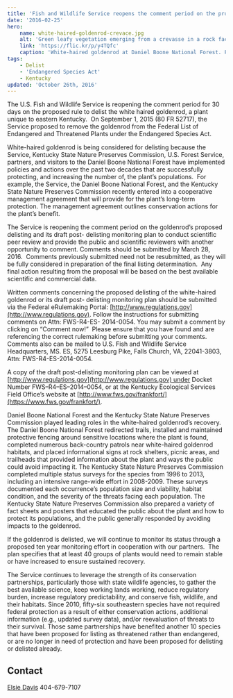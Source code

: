 ```yaml
---
title: 'Fish and Wildlife Service reopens the comment period on the proposed rule to delist the white-haired goldenrod'
date: '2016-02-25'
hero:
    name: white-haired-goldenrod-crevace.jpg
    alt: 'Green leafy vegetation emerging from a crevasse in a rock face.'
    link: 'https://flic.kr/p/y4TQfc'
    caption: 'White-haired goldenrod at Daniel Boone National Forest. Photo by Michael Floyd, USFWS.'
tags:
    - Delist
    - 'Endangered Species Act'
    - Kentucky
updated: 'October 26th, 2016'
---
```


The U.S. Fish and Wildlife Service is reopening the comment period for 30 days on the proposed rule to delist the white haired goldenrod, a plant unique to eastern Kentucky.  On September 1, 2015 (80 FR 52717), the Service proposed to remove the goldenrod from the Federal List of Endangered and Threatened Plants under the Endangered Species Act.

White-haired goldenrod is being considered for delisting because the Service, Kentucky State Nature Preserves Commission, U.S. Forest Service, partners, and visitors to the Daniel Boone National Forest have implemented policies and actions over the past two decades that are successfully protecting, and increasing the number of, the plant’s populations.  For example, the Service, the Daniel Boone National Forest, and the Kentucky State Nature Preserves Commission recently entered into a cooperative management agreement that will provide for the plant’s long-term protection. The management agreement outlines conservation actions for the plant’s benefit.

The Service is reopening the comment period on the goldenrod’s proposed delisting and its draft post- delisting monitoring plan to conduct scientific peer review and provide the public and scientific reviewers with another opportunity to comment. Comments should be submitted by March 28, 2016.  Comments previously submitted need not be resubmitted, as they will be fully considered in preparation of the final listing determination.  Any final action resulting from the proposal will be based on the best available scientific and commercial data.

Written comments concerning the proposed delisting of the white-haired goldenrod or its draft post- delisting monitoring plan should be submitted via the Federal eRulemaking Portal: [http://www.regulations.gov](http://www.regulations.gov). Follow the instructions for submitting comments on Attn: FWS-R4-ES- 2014-0054. You may submit a comment by clicking on “Comment now!”  Please ensure that you have found and are referencing the correct rulemaking before submitting your comments.  Comments also can be mailed to U.S. Fish and Wildlife Service Headquarters, MS. ES, 5275 Leesburg Pike, Falls Church, VA, 22041-3803, Attn: FWS-R4-ES-2014-0054.

A copy of the draft post-delisting monitoring plan can be viewed at [http://www.regulations.gov](http://www.regulations.gov) under Docket Number FWS–R4–ES–2014–0054, or at the Kentucky Ecological Services Field Office’s website at [http://www.fws.gov/frankfort/](https://www.fws.gov/frankfort/).

Daniel Boone National Forest and the Kentucky State Nature Preserves Commission played leading roles in the white-haired goldenrod’s recovery. The Daniel Boone National Forest redirected trails, installed and maintained protective fencing around sensitive locations where the plant is found, completed numerous back-country patrols near white-haired goldenrod habitats, and placed informational signs at rock shelters, picnic areas, and trailheads that provided information about the plant and ways the public could avoid impacting it. The Kentucky State Nature Preserves Commission completed multiple status surveys for the species from 1996 to 2013, including an intensive range-wide effort in 2008-2009. These surveys documented each occurrence’s population size and viability, habitat condition, and the severity of the threats facing each population. The Kentucky State Nature Preserves Commission also prepared a variety of fact sheets and posters that educated the public about the plant and how to protect its populations, and the public generally responded by avoiding impacts to the goldenrod.  

If the goldenrod is delisted, we will continue to monitor its status through a proposed ten year monitoring effort in cooperation with our partners.  The plan specifies that at least 40 groups of plants would need to remain stable or have increased to ensure sustained recovery.

The Service continues to leverage the strength of its conservation partnerships, particularly those with state wildlife agencies, to gather the best available science, keep working lands working, reduce regulatory burden, increase regulatory predictability, and conserve fish, wildlife, and their habitats. Since 2010, fifty-six southeastern species have not required federal protection as a result of either conservation actions, additional information (e.g., updated survey data), and/or reevaluation of threats to their survival. Those same partnerships have benefited another 10 species that have been proposed for listing as threatened rather than endangered, or are no longer in need of protection and have been proposed for delisting or delisted already.

## Contact

[Elsie Davis](mailto:Elsie_Davis@fws.gov) 404-679-7107
